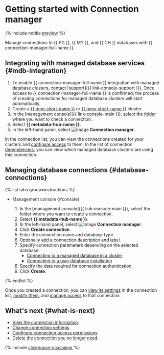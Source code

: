 # Getting started with Connection manager

{% include notitle [preview](../../_includes/note-preview.md) %}

Manage connections to {{ PG }}, {{ MY }}, and {{ CH }} databases with {{ connection-manager-full-name }}.

## Integrating with managed database services {#mdb-integration}

1. To enable {{ connection-manager-full-name }} integration with managed database clusters, contact [support]({{ link-console-support }}). Once access to {{ connection-manager-full-name }} is confirmed, the process of creating connections for managed database clusters will start automatically.
1. Create a [{{ mpg-short-name }}](../../managed-postgresql/operations/cluster-create.md) or [{{ mmy-short-name }}](../../managed-mysql/operations/cluster-create.md) cluster.
1. In the [management console]({{ link-console-main }}), select the [folder](../../resource-manager/concepts/resources-hierarchy.md#folder) where you want to check a connection.
1. Select **{{ metadata-hub-name }}**.
1. In the left-hand panel, select ![image](../../_assets/console-icons/plug-connection.svg) **Connection manager**.

In the connection list, you can view the connections created for your clusters and [configure access](../operations/connection-access.md) to them. In the list of connection [dependencies](../operations/view-connection.md#dependencies), you can view which managed database clusters are using this connection.

## Managing database connections {#database-connections}

{% list tabs group=instructions %}

- Management console {#console}

   1. In the [management console]({{ link-console-main }}), select the [folder](../../resource-manager/concepts/resources-hierarchy.md#folder) where you want to create a connection.
   1. Select **{{ metadata-hub-name }}**.
   1. In the left-hand panel, select ![image](../../_assets/console-icons/plug-connection.svg) **Connection manager**.
   1. Click **Create connection**.
   1. Enter the connection name and database type.
   1. Optionally add a connection description and [label](../../resource-manager/concepts/labels.md).
   1. Specify connection parameters depending on the selected database:
      * [Connecting to a managed database in a cluster](../operations/create-connection.md#mdb-connection)
      * [Connecting to a user database installation](../operations/create-connection.md#on-premise-connection)
   1. Specify the data required for connection authentication.
   1. Click **Create**.

{% endlist %}

Once you created a connection, you can [view its settings](../operations/update-connection.md#list-connections) in the connection list, [modify them](../operations/update-connection.md#update-connections), and [manage access](../operations/connection-access.md) to that connection.

## What's next {#what-is-next}

* [View the connection information](../operations/view-connection.md).
* [Change connection settings](../operations/update-connection.md).
* [Configure connection access permissions](../operations/connection-access.md).
* [Delete the connection you no longer need](../operations/delete-connection.md).


{% include [clickhouse-disclaimer](../../_includes/clickhouse-disclaimer.md) %}